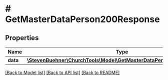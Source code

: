# # GetMasterDataPerson200Response

## Properties

Name | Type | Description | Notes
------------ | ------------- | ------------- | -------------
**data** | [**\StevenBuehner\ChurchTools\Model\GetMasterDataPerson200ResponseData**](GetMasterDataPerson200ResponseData.md) |  | [optional]

[[Back to Model list]](../../README.md#models) [[Back to API list]](../../README.md#endpoints) [[Back to README]](../../README.md)
